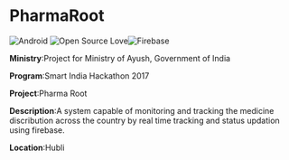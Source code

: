 # PharmaRoot

![Android](https://img.shields.io/badge/Platform-Android-green.svg)  ![Open Source Love](https://badges.frapsoft.com/os/v2/open-source.svg?v=103)![Firebase](https://img.shields.io/badge/Services-Firebase-orange.svg) 

**Ministry**:Project for Ministry of Ayush, Government of India

**Program**:Smart India Hackathon 2017

**Project**:Pharma Root

**Description**:A system capable of monitoring and tracking the medicine discribution across the country by real time tracking and status updation using firebase.

**Location**:Hubli

